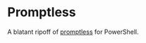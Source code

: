 # Promptless
A blatant ripoff of [promptless](https://github.com/dylanaraps/promptless) for PowerShell.
